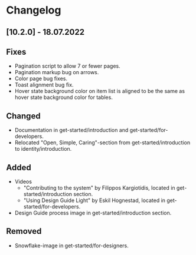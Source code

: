 # Changelog

## [10.2.0] - 18.07.2022

## Fixes
-   Pagination script to allow 7 or fewer pages.
-   Pagination markup bug on arrows.
-   Color page bug fixes.
-   Toast alignment bug fix.
-   Hover state background color on item list is aligned to be the same as hover state background color for tables.
## Changed
-   Documentation in get-started/introduction and get-started/for-developers.
-   Relocated "Open, Simple, Caring"-section from get-started/introduction to identity/introduction.
## Added
-   Videos
    -   "Contributing to the system" by Filippos Kargiotidis, located in get-started/introduction section.
    -   "Using Design Guide Light" by Eskil Hognestad, located in get-started/for-developers.
-   Design Guide process image in get-started/introduction section.
## Removed
-   Snowflake-image in get-started/for-designers.
